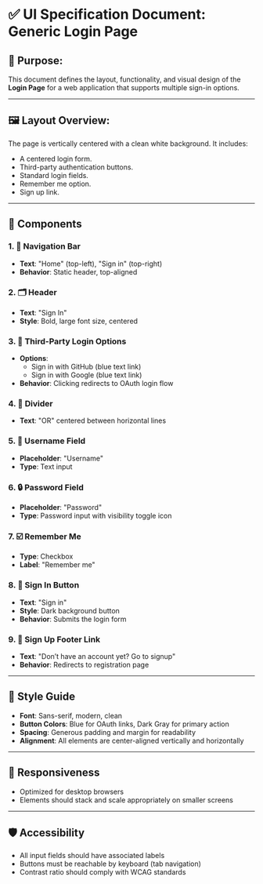 # ✅ UI Specification Document: Generic Login Page

## 🎯 Purpose:
This document defines the layout, functionality, and visual design of the **Login Page** for a web application that supports multiple sign-in options.

---

## 🖼️ Layout Overview:
The page is vertically centered with a clean white background. It includes:

- A centered login form.
- Third-party authentication buttons.
- Standard login fields.
- Remember me option.
- Sign up link.

---

## 🧩 Components

### 1. 🔘 Navigation Bar
- **Text**: "Home" (top-left), "Sign in" (top-right)
- **Behavior**: Static header, top-aligned

### 2. 🗂️ Header
- **Text**: "Sign In"
- **Style**: Bold, large font size, centered

### 3. 🔐 Third-Party Login Options
- **Options**:
  - Sign in with GitHub (blue text link)
  - Sign in with Google (blue text link)
- **Behavior**: Clicking redirects to OAuth login flow

### 4. 🔻 Divider
- **Text**: "OR" centered between horizontal lines

### 5. 🧑 Username Field
- **Placeholder**: "Username"
- **Type**: Text input

### 6. 🔒 Password Field
- **Placeholder**: "Password"
- **Type**: Password input with visibility toggle icon

### 7. ☑️ Remember Me
- **Type**: Checkbox
- **Label**: "Remember me"

### 8. 🔘 Sign In Button
- **Text**: "Sign in"
- **Style**: Dark background button
- **Behavior**: Submits the login form

### 9. 🔗 Sign Up Footer Link
- **Text**: "Don’t have an account yet? Go to signup"
- **Behavior**: Redirects to registration page

---

## 🎨 Style Guide

- **Font**: Sans-serif, modern, clean
- **Button Colors**: Blue for OAuth links, Dark Gray for primary action
- **Spacing**: Generous padding and margin for readability
- **Alignment**: All elements are center-aligned vertically and horizontally

---

## 🔁 Responsiveness

- Optimized for desktop browsers
- Elements should stack and scale appropriately on smaller screens

---

## 🛡️ Accessibility

- All input fields should have associated labels
- Buttons must be reachable by keyboard (tab navigation)
- Contrast ratio should comply with WCAG standards

